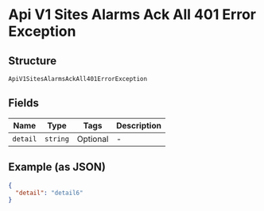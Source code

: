 
# Api V1 Sites Alarms Ack All 401 Error Exception

## Structure

`ApiV1SitesAlarmsAckAll401ErrorException`

## Fields

| Name | Type | Tags | Description |
|  --- | --- | --- | --- |
| `detail` | `string` | Optional | - |

## Example (as JSON)

```json
{
  "detail": "detail6"
}
```

